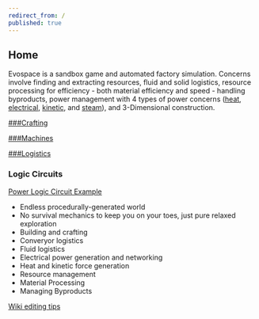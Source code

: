 ```yaml
---
redirect_from: /
published: true
---
```


## Home

Evospace is a sandbox game and automated factory simulation. Concerns involve finding and extracting resources, fluid and solid logistics, resource processing for efficiency - both material efficiency and speed - handling byproducts, power management with 4 types of power concerns ([heat](heat.md), [electrical](electricity.md), [kinetic](kinetic.md), and [steam](fluid.md)), and 3-Dimensional construction.

[###Crafting](crafting.md)

[###Machines](machines.md)

[###Logistics](logistics.md)

### Logic Circuits
[Power Logic Circuit Example](powerLogic.md)

- Endless procedurally-generated world
- No survival mechanics to keep you on your toes, just pure relaxed exploration
- Building and crafting
- Converyor logistics
- Fluid logistics
- Electrical power generation and networking
- Heat and kinetic force generation
- Resource management
- Material Processing
- Managing Byproducts



[Wiki editing tips](editing.md)
